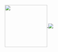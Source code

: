 <div align="center">
<a href="#">
  <img align="center" height="140" src="https://github-readme-stats.vercel.app/api?username=ahmadkamel7&count_private=true&show_icons=true&theme=great-gatsby" />
</a>
<a href="#">
  <img align="center" src="https://github-readme-stats.vercel.app/api/top-langs/?username=ahmadkamel7&layout=compact&theme=great-gatsby" />
</a>
